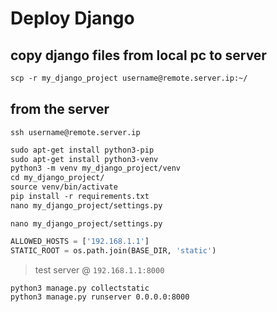 # Deploy Django

## copy django files from local pc to server
```txt
scp -r my_django_project username@remote.server.ip:~/
```


## from the server
`ssh username@remote.server.ip`
```txt
sudo apt-get install python3-pip
sudo apt-get install python3-venv
python3 -m venv my_django_project/venv
cd my_django_project/
source venv/bin/activate
pip install -r requirements.txt 
nano my_django_project/settings.py 
```


`nano my_django_project/settings.py`
```python
ALLOWED_HOSTS = ['192.168.1.1']
STATIC_ROOT = os.path.join(BASE_DIR, 'static')
```


> test server @ `192.168.1.1:8000`
```txt
python3 manage.py collectstatic
python3 manage.py runserver 0.0.0.0:8000
```
